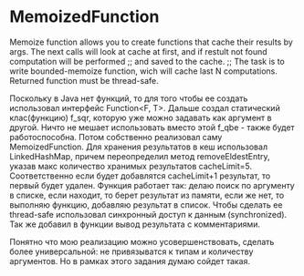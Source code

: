 # MemoizedFunction
Memoize function allows you to create functions that cache their results by args.  The next calls will look at cache at first, and if restult not found computation will be performed ;; and saved to the cache.   ;; The task is to write bounded-memoize function, wich will cache last N computations.  Returned function must be thread-safe.

Поскольку в Java нет функций, то для того чтобы ее создать использовал интерфейс Function<F, T>. 
Дальше создал статический клас(функцию) f_sqr, которую уже можно задавать как аргумент в другой. Ничто не мешает использовать вместо этой f_qbe - также будет работоспособна.
Потом собственно реализовал саму MemoizedFunction. Для хранения результатов в кеш использовал LinkedHashMap, причем переопределил метод removeEldestEntry, указав макс количество хранимых результатов cacheLimit=5. Соответственно если будет добавлятся cacheLimit+1 результат, то первый будет удален.
Функция работает так: делаю поиск по аргументу в списке, если находит, то берет результат из памяти, если же нет, то выполняю функцию, добавляю результат в список. Чтобы сделать ее thread-safe использовал синхронный доступ к данным (synchronized). Так же добавил в функции вывод результата с комментариями.

Понятно что мою реализацию можно усовершенствовать, сделать более универсальной: не привязыватся к типам и количеству аргументов.
Но в рамках этого задания думаю сойдет такая.
